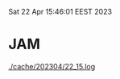 Sat 22 Apr 15:46:01 EEST 2023
# JAM
<a href='./cache/202304/22_15.log'>./cache/202304/22_15.log</a>
